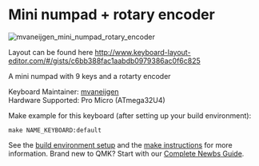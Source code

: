 # Mini numpad + rotary encoder

![mvaneijgen_mini_numpad_rotary_encoder](https://i.imgur.com/VK9GeeQ.jpg)

Layout can be found here http://www.keyboard-layout-editor.com/#/gists/c6bb388fac1aabdb0979386ac0f6c825

A mini numpad with 9 keys and a rotarty encoder

Keyboard Maintainer: [mvaneijgen](https://github.com/mvaneijgen)  
Hardware Supported: Pro Micro (ATmega32U4)

Make example for this keyboard (after setting up your build environment):

    make NAME_KEYBOARD:default

See the [build environment setup](https://docs.qmk.fm/#/getting_started_build_tools) and the [make instructions](https://docs.qmk.fm/#/getting_started_make_guide) for more information. Brand new to QMK? Start with our [Complete Newbs Guide](https://docs.qmk.fm/#/newbs).

